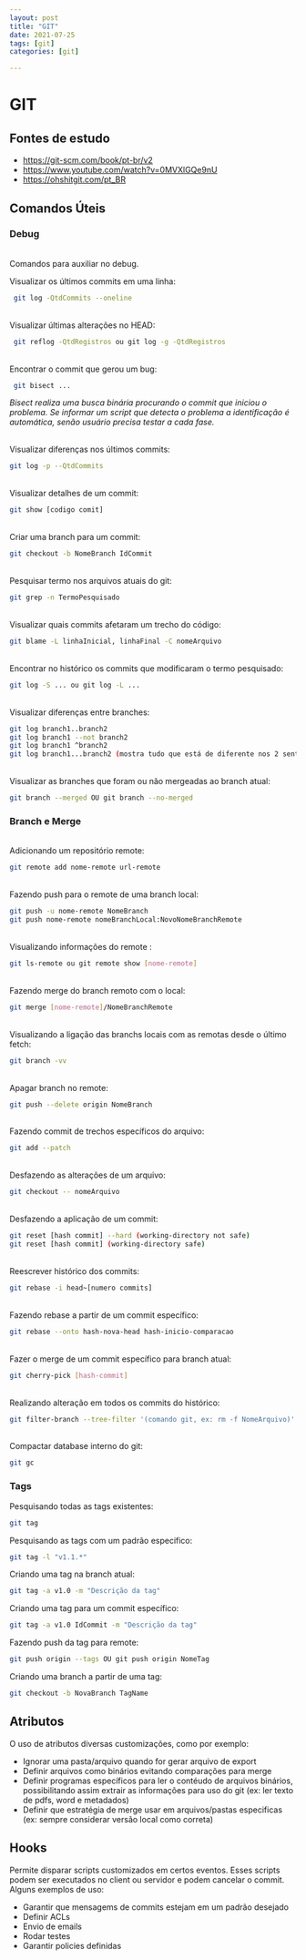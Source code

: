 ```yaml
---
layout: post
title: "GIT"
date: 2021-07-25
tags: [git]
categories: [git]

---
```

# GIT

## **Fontes de estudo**

- <https://git-scm.com/book/pt-br/v2>
- <https://www.youtube.com/watch?v=0MVXlGQe9nU>
- <https://ohshitgit.com/pt_BR>

## **Comandos Úteis**

### **Debug**

\
Comandos para auxiliar no debug.

Visualizar os últimos commits em uma linha:

``` bash
 git log -QtdCommits --oneline
```

\
Visualizar últimas alterações no HEAD:

``` bash
 git reflog -QtdRegistros ou git log -g -QtdRegistros
```

\
Encontrar o commit que gerou um bug:

``` bash
 git bisect ...
```

_Bisect realiza uma busca binária procurando o commit que iniciou o problema. Se informar um script que detecta o problema a identificação é automática, senão usuário precisa testar a cada fase._  

\
Visualizar diferenças nos últimos commits:

``` bash
git log -p --QtdCommits
```

\
Visualizar detalhes de um commit:

``` bash
git show [codigo comit]
```

\
Criar uma branch para um commit:

``` bash
git checkout -b NomeBranch IdCommit
```

\
Pesquisar termo nos arquivos atuais do git:

``` bash
git grep -n TermoPesquisado
```

\
Visualizar quais commits afetaram um trecho do código:

``` bash
git blame -L linhaInicial, linhaFinal -C nomeArquivo
```

\
Encontrar no histórico os commits que modificaram o termo pesquisado:

``` bash
git log -S ... ou git log -L ...
```

\
Visualizar diferenças entre branches:

``` bash
git log branch1..branch2
git log branch1 --not branch2
git log branch1 ^branch2
git log branch1...branch2 (mostra tudo que está de diferente nos 2 sentidos)
```

\
Visualizar as branches que foram ou não mergeadas ao branch atual:

``` bash
git branch --merged OU git branch --no-merged
```

### **Branch e Merge**

\
Adicionando um repositório remote:

``` bash
git remote add nome-remote url-remote
```

\
Fazendo push para o remote de uma branch local:

``` bash
git push -u nome-remote NomeBranch
git push nome-remote nomeBranchLocal:NovoNomeBranchRemote
```

\
Visualizando informações do remote :

``` bash
git ls-remote ou git remote show [nome-remote]
```

\
Fazendo merge do branch remoto com o local:

``` bash
git merge [nome-remote]/NomeBranchRemote
```

\
Visualizando a ligação das branchs locais com as remotas desde o último fetch:

``` bash
git branch -vv
```

\
Apagar branch no remote:

``` bash
git push --delete origin NomeBranch
```

\
Fazendo commit de trechos específicos do arquivo:

``` bash
git add --patch
```

\
Desfazendo as alterações de um arquivo:

``` bash
git checkout -- nomeArquivo
```

\
Desfazendo a aplicação de um commit:

``` bash
git reset [hash commit] --hard (working-directory not safe)
git reset [hash commit] (working-directory safe)
```

\
Reescrever histórico dos commits:

``` bash
git rebase -i head~[numero commits]
```

\
Fazendo rebase a partir de um commit específico:

``` bash
git rebase --onto hash-nova-head hash-inicio-comparacao
```

\
Fazer o merge de um commit específico para branch atual:

``` bash
git cherry-pick [hash-commit]
```

\
Realizando alteração em todos os commits do histórico:

``` bash
git filter-branch --tree-filter '(comando git, ex: rm -f NomeArquivo)' HEAD
```

\
Compactar database interno do git:

``` bash
git gc
```

### **Tags**

Pesquisando todas as tags existentes:

``` bash
git tag
```

Pesquisando as tags com um padrão especifico:

``` bash
git tag -l "v1.1.*"
```

Criando uma tag na branch atual:

``` bash
git tag -a v1.0 -m "Descrição da tag"
```

Criando uma tag para um commit específico:

``` bash
git tag -a v1.0 IdCommit -m "Descrição da tag"
```

Fazendo push da tag para remote:

``` bash
git push origin --tags OU git push origin NomeTag
```

Criando uma branch a partir de uma tag:

``` bash
git checkout -b NovaBranch TagName
```

## **Atributos**

O uso de atributos diversas customizações, como por exemplo:

- Ignorar uma pasta/arquivo quando for gerar arquivo de export
- Definir arquivos como binários evitando comparações para merge
- Definir programas específicos para ler o contéudo de arquivos binários, possibilitando assim extrair as informações para uso do git (ex: ler texto de pdfs, word e metadados)
- Definir que estratégia de merge usar em arquivos/pastas especificas (ex: sempre considerar versão local como correta)

## **Hooks**

Permite disparar scripts customizados em certos eventos. Esses scripts podem ser executados no client ou servidor e podem cancelar o commit. Alguns exemplos de uso:

- Garantir que mensagems de commits estejam em um padrão desejado
- Definir ACLs
- Envio de emails
- Rodar testes
- Garantir policies definidas

